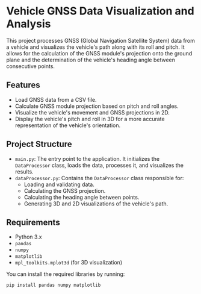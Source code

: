 # Vehicle GNSS Data Visualization and Analysis

This project processes GNSS (Global Navigation Satellite System) data from a vehicle and visualizes the vehicle's path along with its roll and pitch. It allows for the calculation of the GNSS module's projection onto the ground plane and the determination of the vehicle's heading angle between consecutive points.

## Features
- Load GNSS data from a CSV file.
- Calculate GNSS module projection based on pitch and roll angles.
- Visualize the vehicle's movement and GNSS projections in 2D.
- Display the vehicle's pitch and roll in 3D for a more accurate representation of the vehicle's orientation.

## Project Structure

- `main.py`: The entry point to the application. It initializes the `DataProcessor` class, loads the data, processes it, and visualizes the results.
- `dataProcessor.py`: Contains the `DataProcessor` class responsible for:
  - Loading and validating data.
  - Calculating the GNSS projection.
  - Calculating the heading angle between points.
  - Generating 3D and 2D visualizations of the vehicle's path.

## Requirements
- Python 3.x
- `pandas`
- `numpy`
- `matplotlib`
- `mpl_toolkits.mplot3d` (for 3D visualization)

You can install the required libraries by running:

```bash
pip install pandas numpy matplotlib
